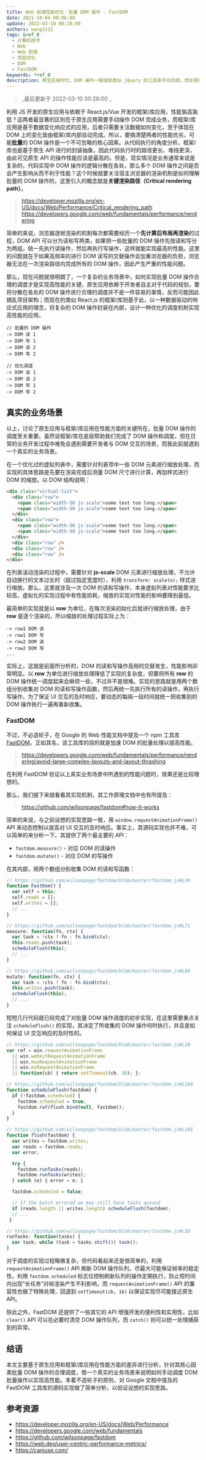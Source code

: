 ```yaml
---
title: Web 前端性能优化：批量 DOM 操作 - FastDOM
date: 2021-10-04 00:06:00
update: 2022-03-10 00:28:00
authors: wang1212
tags: &ref_0
  - 计算机技术
  - Web
  - Web 前端
  - 性能优化
  - DOM
  - FastDOM
keywords: *ref_0
description: 原生应用时代，DOM 操作一般借助类似 jQuery 的工具库手动完成，而在框架/库应用时代 DOM 操作退居幕后自动完成，原生应用与框架应用性能孰高孰低？DOM 批量操作对于性能有何影响？利用 FastDOM 库来解决这些性能问题。
---
```


> _最后更新于 2022-03-10 00:28:00 _

利用 JS 开发的原生应用与依赖于 React.js/Vue 开发的框架/库应用，性能孰高孰低？这两者最显著的区别在于原生应用需要手动操作 DOM 完成业务，而框架/库应用是基于数据变化响应式的应用，后者只需要关注数据如何变化，至于体现在 DOM 上的变化皆由框架/库内部自动完成。所以，要搞清楚两者的性能优劣，可能**批量**的 DOM 操作是一个不可忽略的核心因素。从代码执行的角度分析，框架/库也是基于原生 API 进行的封装抽象，因此代码执行时的路径更长、堆栈更深，由此可见原生 API 的操作性能应该是最高的。但是，现实情况是业务通常来说是复杂的，代码实现中 DOM 操作的逻辑分散在各处，那么多个 DOM 操作之间是否会产生影响从而不利于性能？这个时候就要关注宿主浏览器的渲染机制是如何理解批量的 DOM 操作的，这里引入的概念就是**关键渲染路径（Critical rendering path）**。

> https://developer.mozilla.org/en-US/docs/Web/Performance/Critical_rendering_path 
> https://developers.google.com/web/fundamentals/performance/rendering

<!-- truncate -->

简单的来说，浏览器逐帧渲染的机制每次都需要经历一个**先计算后布局再渲染**的过程，DOM API 可以分为读和写两类，如果把一些批量的 DOM 操作先按读和写分为两组，统一先执行读操作，然后再执行写操作，这样就能实现最高的性能。这里的问题就在于如果高频率的进行 DOM 读写的交替操作会加重浏览器的负担，浏览器无法在一次渲染路径内完成所有的 DOM 操作，因此产生严重的性能问题。

那么，现在问题就很明朗了，一个复杂的业务场景中，如何实现批量 DOM 操作合理的调度才是实现高性能的关键，原生应用依赖于开发者自主对于代码的规划，要将分散在各处的 DOM 操作进行合理的调度并不是一件容易的事情，反而可能因此搞乱项目架构；而现在的类似 React.js 的框架/库则基于此，以一种数据驱动的响应式应用的理念，将复杂的 DOM 操作封装在内部，设计一种优化的调度机制实现高性能的应用。

```
// 批量的 DOM 操作
-> DOM 读 1
-> DOM 写 1
-> DOM 读 2
-> DOM 写 2

// 优化调度
-> DOM 读 1
-> DOM 读 2
-> DOM 写 1
-> DOM 写 2
```

## 真实的业务场景

以上，讨论了原生应用与框架/库应用在性能方面的关键所在，批量 DOM 操作的调度至关重要。虽然说框架/库在底层帮助我们完成了 DOM 操作和调度，但在日常的业务开发过程中难免会遇到需要开发者与 DOM 交互的场景，而我此前就遇到一个真实的业务场景。

在一个优化过的虚拟列表中，需要针对列表项中一些 DOM 元素进行缩放处理，而实现的具体思路是先要在渲染完成后测量 DOM 尺寸进行计算，再加样式进行 DOM 的缩放。以 DOM 结构说明：

```html
<div class="virtual-list">
  <div class="row">
    <span class="width-50 js-scale">some text too long.</span>
    <span class="width-50 js-scale">some text too long.</span>
  </div>
  <div class="row">
    <span class="width-50 js-scale">some text too long.</span>
    <span class="width-50 js-scale">some text too long.</span>
  </div>
  <div class="row" />
  <div class="row" />
  <div class="row" />
</div>
```

在列表滚动渲染的过程中，需要针对 **js-scale** DOM 元素进行缩放处理，不允许自动换行的文本过长时（超过指定宽度时），利用 `transform: scale(n);` 样式进行缩放。那么，这里就涉及一次 DOM 的读和写操作，本身虚拟列表对性能要求比较高，虚拟化的实现过程中有性能损耗，缩放的实现对性能的影响要降到最低。

最简单的实现就是以 **row** 为单位，在每次渲染初始化后就进行缩放处理，由于 **row** 是逐个渲染的，所以缩放的处理过程实际上为：

```
-> row1 DOM 读
-> row1 DOM 写
-> row2 DOM 读
-> row2 DOM 写
...
```

实际上，这就是前面所分析的，DOM 的读和写操作高频的交替发生，性能影响非常明显。以 **row** 为单位进行缩放处理降低了实现的复杂度，但要将所有 **row** 的 DOM 操作统一调度起来会麻烦一些，不过并不是很难。实现的思路就是用两个数组分别收集对 DOM 的读和写操作函数，然后再统一先执行所有的读操作，再执行写操作，为了保证 UI 交互的及时响应，要动态的每隔一段时间就统一把收集到的 DOM 操作执行一遍再重新收集。

### FastDOM

不过，不必造轮子，在 Google 的 Web 性能文档中提及一个 npm 工具库 [FastDOM](https://github.com/wilsonpage/fastdom)，正如其名，该工具库的目的就是加速 DOM 的批量处理以提高性能。

> https://developers.google.com/web/fundamentals/performance/rendering/avoid-large-complex-layouts-and-layout-thrashing

在利用 FastDOM 验证以上真实业务场景中所遇到的性能问题时，效果还是比较理想的。

那么，我们接下来就看看其实现机制，其工作原理文档中也有所提及：

> https://github.com/wilsonpage/fastdom#how-it-works

简单的来说，与之前设想的实现思路一致，用 `window.requestAnimationFrame()` API 来动态控制以提高对 UI 交互的及时响应。事实上，其源码实现也并不难，可以简单的来分析一下。其提供了两个最主要的 API：

- `fastdom.measure()` - 对应 DOM 的读操作
- `fastdom.mutate()` - 对应 DOM 的写操作

在其内部，用两个数组分别收集 DOM 的读和写函数：

```js
// https://github.com/wilsonpage/fastdom/blob/master/fastdom.js#L39
function FastDom() {
  var self = this;
  self.reads = [];
  self.writes = [];
  // ...
}

// https://github.com/wilsonpage/fastdom/blob/master/fastdom.js#L71
measure: function(fn, ctx) {
  var task = !ctx ? fn : fn.bind(ctx);
  this.reads.push(task);
  scheduleFlush(this);
  // ...
}

// https://github.com/wilsonpage/fastdom/blob/master/fastdom.js#L88
mutate: function(fn, ctx) {
  var task = !ctx ? fn : fn.bind(ctx);
  this.writes.push(task);
  scheduleFlush(this);
  // ...
}
```

短短几行代码就已经完成了对批量 DOM 操作调度的初步实现，在这里需要重点关注 `scheduleFlush()` 的实现，其决定了所收集的 DOM 操作何时执行，并且是如何保证 UI 交互响应的及时性的。

```js
// https://github.com/wilsonpage/fastdom/blob/master/fastdom.js#L28
var raf = win.requestAnimationFrame
  || win.webkitRequestAnimationFrame
  || win.mozRequestAnimationFrame
  || win.msRequestAnimationFrame
  || function(cb) { return setTimeout(cb, 16); };

// https://github.com/wilsonpage/fastdom/blob/master/fastdom.js#L168
function scheduleFlush(fastdom) {
  if (!fastdom.scheduled) {
    fastdom.scheduled = true;
    fastdom.raf(flush.bind(null, fastdom));
  }
}

// https://github.com/wilsonpage/fastdom/blob/master/fastdom.js#L185
function flush(fastdom) {
  var writes = fastdom.writes;
  var reads = fastdom.reads;
  var error;

  try {
    fastdom.runTasks(reads);
    fastdom.runTasks(writes);
  } catch (e) { error = e; }

  fastdom.scheduled = false;

  // If the batch errored we may still have tasks queued
  if (reads.length || writes.length) scheduleFlush(fastdom);
  // ...
 }

// https://github.com/wilsonpage/fastdom/blob/master/fastdom.js#L58
runTasks: function(tasks) {
  var task; while (task = tasks.shift()) task();
}
```

对于调度的实现过程略微复杂，但代码看起来还是很简单的，利用 `requestAnimationFrame()` API 刷新 DOM 操作队列，尽最大可能保证帧率的稳定性，利用 `fastdom.scheduled` 标志位控制刷新队列的操作定期执行，防止短时间内出现“长任务”对帧渲染产生不利影响，而 `requestAnimationFrame()` API 的兼容性也做了特殊处理，回退到 `setTimeout(cb, 16)` 以保证实现尽可能接近原生 API。

除此之外，FastDOM 还提供了一些其它的 API 增强开发的便利性和实用性，比如 `clear()` API 可以在必要时清空 DOM 操作队列，而 `catch()` 则可以统一处理捕获到的异常。

## 结语

本文主要基于原生应用和框架/库应用在性能方面的差异进行分析，针对其核心因素批量 DOM 操作的合理调度，借一个真实的业务场景来说明如何手动调度 DOM 批量操作以实现高性能。本着不造轮子的原则，对 Google 文档中提及的 FastDOM 工具库的源码实现做了简单分析，以验证设想的实现思路。

## 参考资源

- https://developer.mozilla.org/en-US/docs/Web/Performance
- https://developers.google.com/web/fundamentals
- https://github.com/wilsonpage/fastdom
- https://web.dev/user-centric-performance-metrics/
- https://caniuse.com/
